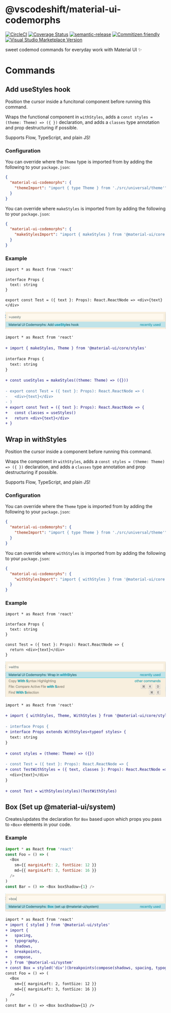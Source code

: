 # @vscodeshift/material-ui-codemorphs

[![CircleCI](https://circleci.com/gh/vscodeshift/material-ui-codemorphs.svg?style=svg)](https://circleci.com/gh/vscodeshift/material-ui-codemorphs)
[![Coverage Status](https://codecov.io/gh/vscodeshift/material-ui-codemorphs/branch/master/graph/badge.svg)](https://codecov.io/gh/vscodeshift/material-ui-codemorphs)
[![semantic-release](https://img.shields.io/badge/%20%20%F0%9F%93%A6%F0%9F%9A%80-semantic--release-e10079.svg)](https://github.com/semantic-release/semantic-release)
[![Commitizen friendly](https://img.shields.io/badge/commitizen-friendly-brightgreen.svg)](http://commitizen.github.io/cz-cli/)
[![Visual Studio Marketplace Version](https://img.shields.io/visual-studio-marketplace/v/vscodeshift.material-ui-codemorphs)](https://marketplace.visualstudio.com/items?itemName=vscodeshift.material-ui-codemorphs)

sweet codemod commands for everyday work with Material UI ✨

# Commands

## Add useStyles hook

Position the cursor inside a funcitonal component before running this command.

Wraps the functional component in `withStyles`,
adds a `const styles = (theme: Theme) => ({ })` declaration,
and adds a `classes` type annotation and prop destructuring if possible.

Supports Flow, TypeScript, and plain JS!

### Configuration

You can override where the `Theme` type is imported from by adding the following to your `package.json`:

```json
{
  "material-ui-codemorphs": {
    "themeImport": "import { type Theme } from './src/universal/theme'"
  }
}
```

You can override where `makeStyles` is imported from by adding the following to your `package.json`:

```json
{
  "material-ui-codemorphs": {
    "makeStylesImport": "import { makeStyles } from '@material-ui/core'"
  }
}
```

### Example

```tsx
import * as React from 'react'

interface Props {
  text: string
}

export const Test = ({ text }: Props): React.ReactNode => <div>{text}</div>
```

![addStyles command](addStyles.png)

```diff
import * as React from 'react'

+ import { makeStyles, Theme } from '@material-ui/core/styles'

interface Props {
  text: string
}

+ const useStyles = makeStyles((theme: Theme) => ({}))

- export const Test = ({ text }: Props): React.ReactNode => (
-   <div>{text}</div>
- )
+ export const Test = ({ text }: Props): React.ReactNode => {
+   const classes = useStyles()
+   return <div>{text}</div>
+ }
```

## Wrap in withStyles

Position the cursor inside a component before running this command.

Wraps the component in `withStyles`,
adds a `const styles = (theme: Theme) => ({ })` declaration,
and adds a `classes` type annotation and prop destructuring if possible.

Supports Flow, TypeScript, and plain JS!

### Configuration

You can override where the `Theme` type is imported from by adding the following to your `package.json`:

```json
{
  "material-ui-codemorphs": {
    "themeImport": "import { type Theme } from './src/universal/theme'"
  }
}
```

You can override where `withStyles` is imported from by adding the following to your `package.json`:

```json
{
  "material-ui-codemorphs": {
    "withStylesImport": "import { withStyles } from '@material-ui/core'"
  }
}
```

### Example

```tsx
import * as React from 'react'

interface Props {
  text: string
}

const Test = ({ text }: Props): React.ReactNode => {
  return <div>{text}</div>
}
```

![withStyles command](withStyles.png)

```diff
import * as React from 'react'

+ import { withStyles, Theme, WithStyles } from '@material-ui/core/styles'

- interface Props {
+ interface Props extends WithStyles<typeof styles> {
  text: string
}

+ const styles = (theme: Theme) => ({})

- const Test = ({ text }: Props): React.ReactNode => {
+ const TestWithStyles = ({ text, classes }: Props): React.ReactNode => {
  <div>{text}</div>
}

+ const Test = withStyles(styles)(TestWithStyles)
```

## Box (Set up @material-ui/system)

Creates/updates the declaration for `Box` based upon which props you pass to
`<Box>` elements in your code.

### Example

```js
import * as React from 'react'
const Foo = () => (
  <Box
    sm={{ marginLeft: 2, fontSize: 12 }}
    md={{ marginLeft: 3, fontSize: 16 }}
  />
)
const Bar = () => <Box boxShadow={1} />
```

![box command](box.png)

```diff
import * as React from 'react'
+ import { styled } from '@material-ui/styles'
+ import {
+   spacing,
+   typography,
+   shadows,
+   breakpoints,
+   compose,
+ } from '@material-ui/system'
+ const Box = styled('div')(breakpoints(compose(shadows, spacing, typography)))
const Foo = () => (
  <Box
    sm={{ marginLeft: 2, fontSize: 12 }}
    md={{ marginLeft: 3, fontSize: 16 }}
  />
)
const Bar = () => <Box boxShadow={1} />
```
